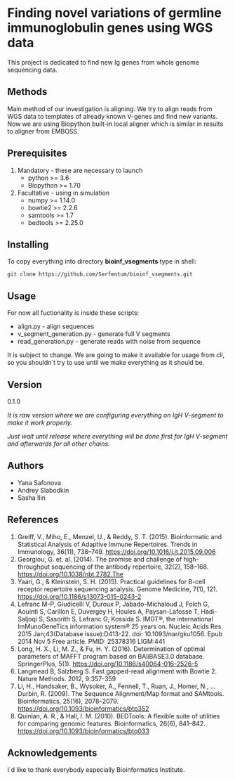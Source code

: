 # Finding novel variations of germline immunoglobulin genes using WGS data

This project is dedicated to find new Ig genes from whole genome
sequencing data.


## Methods
Main method of our investigation is aligning. We try to align reads from
WGS data to templates of already known V-genes and find new variants.
Now we are using Biopython built-in local aligner which is similar in
results to aligner from EMBOSS.


## Prerequisites
1. Mandatory - these are necessary to launch
    - python >= 3.6
    - Biopython >= 1.70
2. Facultative - using in simulation
    - numpy >= 1.14.0
    - bowtie2 >= 2.2.6
    - samtools >= 1.7
    - bedtools >= 2.25.0


## Installing
To copy everything into directory **bioinf_vsegments** type in shell:

`git clone https://github.com/Serfentum/bioinf_vsegments.git`


## Usage
For now all fuctionality is inside these scripts:
- align.py - align sequences
- v_segment_generation.py - generate full V segments
- read_generation.py - generate reads with noise from sequence

It is subject to change. We are going to make it available for usage
from cli, so you shouldn\`t try to use until we make everything as it
should be.


## Version
0.1.0

*It is raw version where we are configuring everything on IgH V-segment
to make it work properly.*

*Just wait until release where everything will be done first for IgH
V-segment and afterwards for all other chains.*


## Authors
- Yana Safonova
- Andrey Slabodkin
- Sasha Ilin


## References
1. Greiff, V., Miho, E., Menzel, U., & Reddy, S. T. (2015). Bioinformatic and Statistical Analysis of Adaptive Immune Repertoires. Trends in Immunology, 36(11), 738–749. https://doi.org/10.1016/j.it.2015.09.006
2. Georgiou, G. et. al. (2014). The promise and challenge of high-throughput sequencing of the antibody repertoire, 32(2), 158–168. https://doi.org/10.1038/nbt.2782.The
3. Yaari, G., & Kleinstein, S. H. (2015). Practical guidelines for B-cell receptor repertoire sequencing analysis. Genome Medicine, 7(1), 121. https://doi.org/10.1186/s13073-015-0243-2
1. Lefranc M-P, Giudicelli V, Duroux P, Jabado-Michaloud J, Folch G, Aouinti S, Carillon E, Duvergey H, Houles A, Paysan-Lafosse T, Hadi-Saljoqi S, Sasorith S, Lefranc G, Kossida S. IMGT®, the international ImMunoGeneTics information system® 25 years on. Nucleic Acids Res. 2015 Jan;43(Database issue):D413-22. doi: 10.1093/nar/gku1056. Epub 2014 Nov 5 Free article. PMID: 25378316 LIGM:441
1. Long, H. X., Li, M. Z., & Fu, H. Y. (2016). Determination of optimal parameters of MAFFT program based on BAliBASE3.0 database. SpringerPlus, 5(1). https://doi.org/10.1186/s40064-016-2526-5
1. Langmead B, Salzberg S. Fast gapped-read alignment with Bowtie 2. Nature Methods. 2012, 9:357-359
1. Li, H., Handsaker, B., Wysoker, A., Fennell, T., Ruan, J., Homer, N., … Durbin, R. (2009). The Sequence Alignment/Map format and SAMtools. Bioinformatics, 25(16), 2078–2079. https://doi.org/10.1093/bioinformatics/btp352
1. Quinlan, A. R., & Hall, I. M. (2010). BEDTools: A flexible suite of utilities for comparing genomic features. Bioinformatics, 26(6), 841–842. https://doi.org/10.1093/bioinformatics/btq033


## Acknowledgements
I\`d like to thank everybody especially Bioinformatics Institute.
